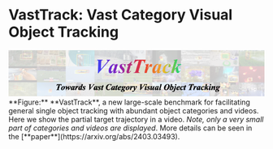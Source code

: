 # VastTrack: Vast Category Visual Object Tracking

<img src="https://github.com/HengLan/VastTrack/blob/main/assets/VastTrack-img.png">
**Figure:** **VastTrack**, a new large-scale benchmark for facilitating general single object tracking with abundant object categories and videos. Here we show the partial target trajectory in a video. <em>Note, only a very small part of categories and videos are displayed</em>. More details can be seen in the [**paper**](https://arxiv.org/abs/2403.03493).
